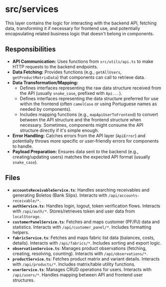 # src/services

This layer contains the logic for interacting with the backend API, fetching data, transforming it if necessary for frontend use, and potentially encapsulating related business logic that doesn't belong in components.

## Responsibilities

*   **API Communication:** Uses functions from `src/utils/api.ts` to make HTTP requests to the backend endpoints.
*   **Data Fetching:** Provides functions (e.g., `getAllUsers`, `getProductMatrixData`) that components can call to retrieve data.
*   **Data Transformation/Mapping:**
    *   Defines interfaces representing the raw data structure received from the API (usually `snake_case`, prefixed with `Api...`).
    *   Defines interfaces representing the data structure preferred for use within the frontend (often `camelCase` or using Portuguese names as needed by components).
    *   Includes mapping functions (e.g., `mapApiUserToFrontend`) to convert between the API structure and the frontend structure when necessary. Sometimes, components might consume the API structure directly if it's simple enough.
*   **Error Handling:** Catches errors from the API layer (`ApiError`) and potentially throws more specific or user-friendly errors for components to handle.
*   **Payload Preparation:** Ensures data sent *to* the backend (e.g., creating/updating users) matches the expected API format (usually `snake_case`).

## Files

*   **`accountsReceivableService.ts`**: Handles searching receivables and generating Boletos (Bank Slips). Interacts with `/api/accounts-receivable/*`.
*   **`authService.ts`**: Handles login, logout, token verification flows. Interacts with `/api/auth/*`. Stores/retrieves token and user data from `localStorage`.
*   **`customerPanelService.ts`**: Fetches and maps customer (PF/PJ) data and statistics. Interacts with `/api/customer_panel/*`. Includes formatting helpers.
*   **`fabricService.ts`**: Fetches and maps fabric list data (balances, costs, details). Interacts with `/api/fabrics/*`. Includes sorting and export logic.
*   **`observationService.ts`**: Manages product observations (fetching, creating, resolving, counting). Interacts with `/api/observations/*`.
*   **`productService.ts`**: Fetches product matrix and variant details. Interacts with `/api/products/*`. Includes matrix/table utility functions.
*   **`userService.ts`**: Manages CRUD operations for users. Interacts with `/api/users/*`. Handles mapping between API and frontend user structures.